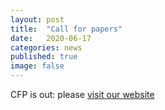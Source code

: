 ```yaml
---
layout: post
title:  "Call for papers"
date:   2020-06-17
categories: news
published: true
image: false
---
```


CFP is out: please [visit our website](https://codi-workshop.github.io/call-papers/)
